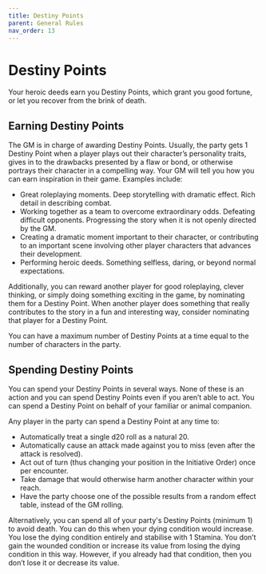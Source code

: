 ```yaml
---
title: Destiny Points
parent: General Rules
nav_order: 13
---
```


# Destiny Points
Your heroic deeds earn you Destiny Points, which grant you good fortune, or let you recover from the brink of death.

## Earning Destiny Points
The GM is in charge of awarding Destiny Points. Usually, the party gets 1 Destiny Point when a player plays out their character’s personality traits, gives in to the drawbacks presented by a flaw or bond, or otherwise portrays their character in a compelling way. Your GM will tell you how you can earn inspiration in their game. Examples include:
* Great roleplaying moments. Deep storytelling with dramatic effect. Rich detail in describing combat.
* Working together as a team to overcome extraordinary odds. Defeating difficult opponents. Progressing the story when it is not openly directed by the GM.
* Creating a dramatic moment important to their character, or contributing to an important scene involving other player characters that advances their development.
* Performing heroic deeds. Something selfless, daring, or beyond normal expectations.

Additionally, you can reward another player for good roleplaying, clever thinking, or simply doing something exciting in the game, by nominating them for a Destiny Point. When another player does something that really contributes to the story in a fun and interesting way, consider nominating that player for a Destiny Point.

You can have a maximum number of Destiny Points at a time equal to the number of characters in the party.

## Spending Destiny Points
You can spend your Destiny Points in several ways. None of these is an action and you can spend Destiny Points even if you aren’t able to act. You can spend a Destiny Point on behalf of your familiar or animal companion.

Any player in the party can spend a Destiny Point at any time to:
* Automatically treat a single d20 roll as a natural 20.
* Automatically cause an attack made against you to miss (even after the attack is resolved).
* Act out of turn (thus changing your position in the Initiative Order) once per encounter.
* Take damage that would otherwise harm another character within your reach.
* Have the party choose one of the possible results from a random effect table, instead of the GM rolling.

Alternatively, you can spend all of your party's Destiny Points (minimum 1) to avoid death. You can do this when your dying condition would increase. You lose the dying condition entirely and stabilise with 1 Stamina. You don’t gain the wounded condition or increase its value from losing the dying condition in this way. However, if you already had that condition, then you don’t lose it or decrease its value.
